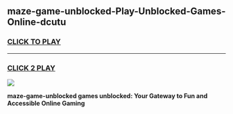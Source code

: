 
## maze-game-unblocked-Play-Unblocked-Games-Online-dcutu
<h3>
<a href="https://premium76.site?title=maze-game-unblocked&ref=25A">CLICK TO PLAY</a></h3>
<hr>

<h3>
<a href="https://premium76.site?title=maze-game-unblocked&ref=25A">CLICK 2 PLAY</a>
  
</h3>

<a href="https://premium76.site?title=maze-game-unblocked&ref=25A"><img src="https://clearcache.store/games.png"></a>


**maze-game-unblocked games unblocked: Your Gateway to Fun and Accessible Online Gaming**

